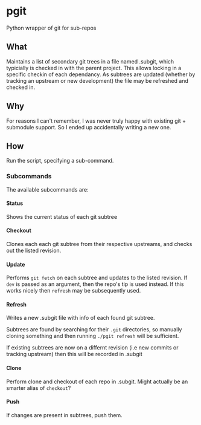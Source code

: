 # pgit
Python wrapper of git for sub-repos

## What
Maintains a list of secondary git trees in a file named .subgit, which typicially is checked in with the parent project.
This allows locking in a specific checkin of each dependancy. As subtrees are updated (whether by tracking an upstream or new development) the file may be refreshed and checked in.

## Why

For reasons I can't remember, I was never truly happy with existing git + submodule support.
So I ended up accidentally writing a new one.

## How
Run the script, specifying a sub-command.

### Subcommands
The available subcommands are:

#### Status
Shows the current status of each git subtree

#### Checkout
Clones each each git subtree from their respective upstreams, and checks out the listed revision.

#### Update
Performs `git fetch` on each subtree and updates to the listed revision. 
If `dev` is passed as an argument, then the repo's tip is used instead. If this works nicely then `refresh` may be subsequently used.

#### Refresh
Writes a new .subgit file with info of each found git subtree. 

Subtrees are found by searching for their `.git` directories, so manually cloning something and then running `./pgit refresh` will be sufficient.

If existing subtrees are now on a differnt revision (i.e new commits or tracking upstream) then this will be recorded in .subgit

#### Clone
Perform clone and checkout of each repo in .subgit. Might actually be an smarter alias of `checkout`?

#### Push
If changes are present in subtrees, push them.
